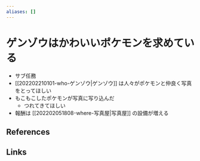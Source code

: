 ```yaml
---
aliases: []
---
```

# ゲンゾウはかわいいポケモンを求めている

- サブ任務
- [[202202210101-who-ゲンゾウ|ゲンゾウ]] は人々がポケモンと仲良く写真をとってほしい
- もこもこしたポケモンが写真に写り込んだ
	- つれてきてほしい
- 報酬は [[202202051808-where-写真屋|写真屋]] の設備が増える

## References



## Links


